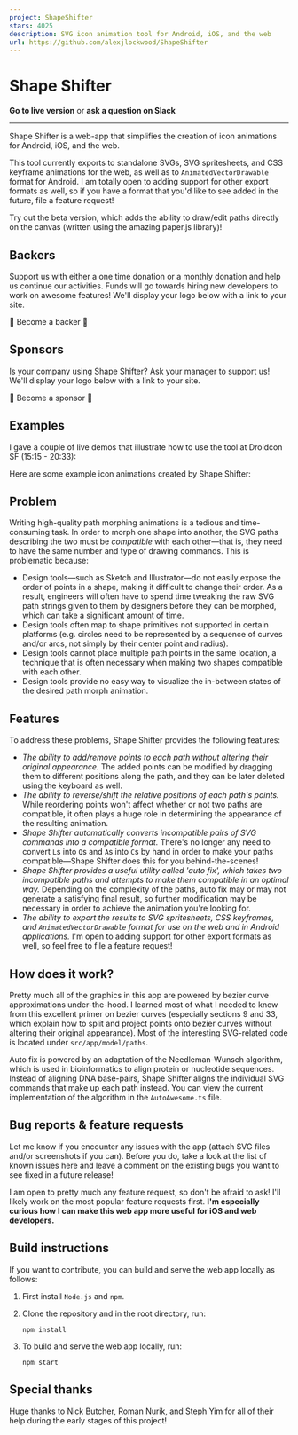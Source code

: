 ```yaml
---
project: ShapeShifter
stars: 4025
description: SVG icon animation tool for Android, iOS, and the web
url: https://github.com/alexjlockwood/ShapeShifter
---
```


Shape Shifter
=============

**Go to live version** or **ask a question on Slack**

* * *

Shape Shifter is a web-app that simplifies the creation of icon animations for Android, iOS, and the web.

This tool currently exports to standalone SVGs, SVG spritesheets, and CSS keyframe animations for the web, as well as to `AnimatedVectorDrawable` format for Android. I am totally open to adding support for other export formats as well, so if you have a format that you'd like to see added in the future, file a feature request!

Try out the beta version, which adds the ability to draw/edit paths directly on the canvas (written using the amazing paper.js library)!

Backers
-------

Support us with either a one time donation or a monthly donation and help us continue our activities. Funds will go towards hiring new developers to work on awesome features! We'll display your logo below with a link to your site.

🙏 Become a backer 🙏

Sponsors
--------

Is your company using Shape Shifter? Ask your manager to support us! We'll display your logo below with a link to your site.

🙏 Become a sponsor 🙏

Examples
--------

I gave a couple of live demos that illustrate how to use the tool at Droidcon SF (15:15 - 20:33):

Here are some example icon animations created by Shape Shifter:

Problem
-------

Writing high-quality path morphing animations is a tedious and time-consuming task. In order to morph one shape into another, the SVG paths describing the two must be _compatible_ with each other—that is, they need to have the same number and type of drawing commands. This is problematic because:

-   Design tools—such as Sketch and Illustrator—do not easily expose the order of points in a shape, making it difficult to change their order. As a result, engineers will often have to spend time tweaking the raw SVG path strings given to them by designers before they can be morphed, which can take a significant amount of time.
-   Design tools often map to shape primitives not supported in certain platforms (e.g. circles need to be represented by a sequence of curves and/or arcs, not simply by their center point and radius).
-   Design tools cannot place multiple path points in the same location, a technique that is often necessary when making two shapes compatible with each other.
-   Design tools provide no easy way to visualize the in-between states of the desired path morph animation.

Features
--------

To address these problems, Shape Shifter provides the following features:

-   _The ability to add/remove points to each path without altering their original appearance._ The added points can be modified by dragging them to different positions along the path, and they can be later deleted using the keyboard as well.
-   _The ability to reverse/shift the relative positions of each path's points._ While reordering points won't affect whether or not two paths are compatible, it often plays a huge role in determining the appearance of the resulting animation.
-   _Shape Shifter automatically converts incompatible pairs of SVG commands into a compatible format._ There's no longer any need to convert `L`s into `Q`s and `A`s into `C`s by hand in order to make your paths compatible—Shape Shifter does this for you behind-the-scenes!
-   _Shape Shifter provides a useful utility called 'auto fix', which takes two incompatible paths and attempts to make them compatible in an optimal way._ Depending on the complexity of the paths, auto fix may or may not generate a satisfying final result, so further modification may be necessary in order to achieve the animation you're looking for.
-   _The ability to export the results to SVG spritesheets, CSS keyframes, and `AnimatedVectorDrawable` format for use on the web and in Android applications._ I'm open to adding support for other export formats as well, so feel free to file a feature request!

How does it work?
-----------------

Pretty much all of the graphics in this app are powered by bezier curve approximations under-the-hood. I learned most of what I needed to know from this excellent primer on bezier curves (especially sections 9 and 33, which explain how to split and project points onto bezier curves without altering their original appearance). Most of the interesting SVG-related code is located under `src/app/model/paths`.

Auto fix is powered by an adaptation of the Needleman-Wunsch algorithm, which is used in bioinformatics to align protein or nucleotide sequences. Instead of aligning DNA base-pairs, Shape Shifter aligns the individual SVG commands that make up each path instead. You can view the current implementation of the algorithm in the `AutoAwesome.ts` file.

Bug reports & feature requests
------------------------------

Let me know if you encounter any issues with the app (attach SVG files and/or screenshots if you can). Before you do, take a look at the list of known issues here and leave a comment on the existing bugs you want to see fixed in a future release!

I am open to pretty much any feature request, so don't be afraid to ask! I'll likely work on the most popular feature requests first. **I'm especially curious how I can make this web app more useful for iOS and web developers.**

Build instructions
------------------

If you want to contribute, you can build and serve the web app locally as follows:

1.  First install `Node.js` and `npm`.
    
2.  Clone the repository and in the root directory, run:
    
    ```
    npm install
    ```
    
3.  To build and serve the web app locally, run:
    
    ```
    npm start
    ```
    

Special thanks
--------------

Huge thanks to Nick Butcher, Roman Nurik, and Steph Yim for all of their help during the early stages of this project!
